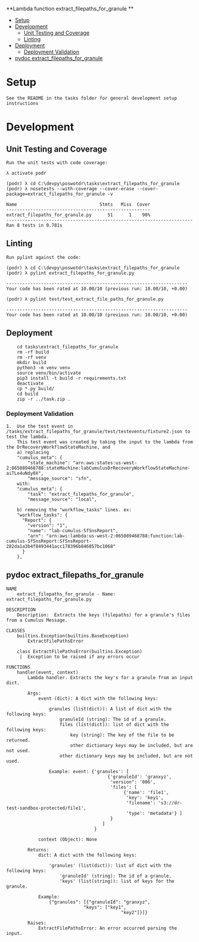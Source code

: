 **Lambda function extract_filepaths_for_granule **

- [Setup](#setup)
- [Development](#development)
  * [Unit Testing and Coverage](#unit-testing-and-coverage)
  * [Linting](#linting)
- [Deployment](#deployment)
  * [Deployment Validation](#deployment-validation)
- [pydoc extract_filepaths_for_granule](#pydoc)

<a name="setup"></a>
# Setup
    See the README in the tasks folder for general development setup instructions

<a name="development"></a>
# Development

<a name="unit-testing-and-coverage"></a>
## Unit Testing and Coverage
```
Run the unit tests with code coverage:

λ activate podr

(podr) λ cd C:\devpy\poswotdr\tasks\extract_filepaths_for_granule
(podr) λ nosetests --with-coverage --cover-erase --cover-package=extract_filepaths_for_granule -v

Name                               Stmts   Miss  Cover
------------------------------------------------------
extract_filepaths_for_granule.py      51      1    98%
----------------------------------------------------------------------
Ran 8 tests in 0.781s

```
<a name="linting"></a>
## Linting
```
Run pylint against the code:

(podr) λ cd C:\devpy\poswotdr\tasks\extract_filepaths_for_granule
(podr) λ pylint extract_filepaths_for_granule.py

--------------------------------------------------------------------
Your code has been rated at 10.00/10 (previous run: 10.00/10, +0.00)

(podr) λ pylint test/test_extract_file_paths_for_granule.py

--------------------------------------------------------------------
Your code has been rated at 10.00/10 (previous run: 10.00/10, +0.00)
```
<a name="deployment"></a>
## Deployment
```
    cd tasks\extract_filepaths_for_granule
    rm -rf build
    rm -rf venv
    mkdir build
    python3 -m venv venv
    source venv/bin/activate
    pip3 install -t build -r requirements.txt
    deactivate
    cp *.py build/
    cd build
    zip -r ../task.zip .
```
<a name="deployment-validation"></a>
### Deployment Validation
```
1.  Use the test event in /tasks/extract_filepaths_for_granule/test/testevents/fixture2.json to test the lambda.
    This test event was created by taking the input to the lambda from the DrRecoveryWorkflowStateMachine, and
    a) replacing
    "cumulus_meta": {
        "state_machine": "arn:aws:states:us-west-2:065089468788:stateMachine:labCumulusDrRecoveryWorkflowStateMachine-aiTLe4uNdy0X",
        "message_source": "sfn",
    with:
    "cumulus_meta": {
        "task": "extract_filepaths_for_granule",
        "message_source": "local",

    b) removing the "workflow_tasks" lines. ex:
    "workflow_tasks": {
      "Report": {
        "version": "1",
        "name": "lab-cumulus-SfSnsReport",
        "arn": "arn:aws:lambda:us-west-2:065089468788:function:lab-cumulus-SfSnsReport:SfSnsReport-282da1a3b4f8493441acc178396b846857bc1068"
      }
    },
```
<a name="pydoc"></a>
## pydoc extract_filepaths_for_granule
```
NAME
    extract_filepaths_for_granule - Name: extract_filepaths_for_granule.py

DESCRIPTION
    Description:  Extracts the keys (filepaths) for a granule's files from a Cumulus Message.

CLASSES
    builtins.Exception(builtins.BaseException)
        ExtractFilePathsError

    class ExtractFilePathsError(builtins.Exception)
     |  Exception to be raised if any errors occur
     
FUNCTIONS
    handler(event, context)
        Lambda handler. Extracts the key's for a granule from an input dict.

        Args:
            event (dict): A dict with the following keys:

                granules (list(dict)): A list of dict with the following keys:
                    granuleId (string): The id of a granule.
                    files (list(dict)): list of dict with the following keys:
                        key (string): The key of the file to be returned.
                        other dictionary keys may be included, but are not used.
                    other dictionary keys may be included, but are not used.

                Example: event: {'granules': [
                                      {'granuleId': 'granxyz',
                                       'version": '006',
                                       'files': [
                                            {'name': 'file1',
                                             'key': 'key1',
                                             'filename': 's3://dr-test-sandbox-protected/file1',
                                             'type': 'metadata'} ]
                                       }
                                    ]
                                 }

            context (Object): None

        Returns:
            dict: A dict with the following keys:

                'granules' (list(dict)): list of dict with the following keys:
                    'granuleId' (string): The id of a granule.
                    'keys' (list(string)): list of keys for the granule.

            Example:
                {"granules": [{"granuleId": "granxyz",
                             "keys": ["key1",
                                           "key2"]}]}

        Raises:
            ExtractFilePathsError: An error occurred parsing the input.
```
